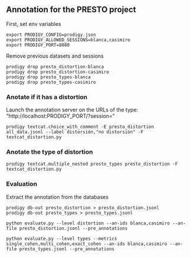 ## Annotation for the PRESTO project

First, set env variables

```
export PRODIGY_CONFIG=prodigy.json
export PRODIGY_ALLOWED_SESSIONS=blanca,casimiro
export PRODIGY_PORT=8080
```

Remove previous datasets and sessions

```
prodigy drop presto_distortion-blanca
prodigy drop presto_distortion-casimiro
prodigy drop presto_types-blanca
prodigy drop presto_types-casimiro
```
### Anotate if it has a distortion
Launch the annotation server on the URLs of the type: "http://localhost:PRODIGY_PORT/?session=<username>"
```
prodigy textcat.choice_with_comment -E presto_distortion all_data.jsonl --label distorsión,"no distorsión" -F textcat_distortion.py
```
### Anotate the type of distortion

```
prodigy textcat.multiple_nested presto_types presto_distortion -F textcat_distortion.py
```

### Evaluation
Extract the annotation from the databases

```
prodigy db-out presto_distortion > presto_distortion.jsonl
prodigy db-out presto_types > presto_types.jsonl
```

```
python evaluate.py --level distortion --an-ids blanca,casimiro --an-file presto_distortion.jsonl --pre_annotations

python evaluate.py --level types --metrics single_cohen,multi_cohen,exact_cohen --an-ids blanca,casimiro --an-file presto_types.jsonl --pre_annotations
```
